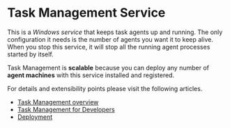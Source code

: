 ﻿# Task Management Service

This is a *Windows service* that keeps task agents up and running. The only configuration it needs is the number of agents you want it to keep alive. When you stop this service, it will stop all the running agent processes started by itself.

Task Management is **scalable** because you can deploy any number of **agent machines** with this service installed and registered.

For details and extensibility points please visit the following articles.

- [Task Management overview](http://wiki.sensenet.com/Task_Management)
- [Task Management for Developers](http://wiki.sensenet.com/Task_Management_-_for_Developers)
- [Deployment](http://wiki.sensenet.com/Task_Management_deployment) 